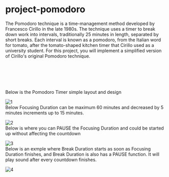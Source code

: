 # project-pomodoro


The Pomodoro technique is a time-management method developed by Francesco Cirillo in the late 1980s. The technique uses a timer to break down work into intervals, traditionally 25 minutes in length, separated by short breaks. Each interval is known as a pomodoro, from the Italian word for tomato, after the tomato-shaped kitchen timer that Cirillo used as a university student. For this project, you will implement a simplified version of Cirillo's original Pomodoro technique.

<br/>
<br/>
<br/>
<br/>

Below is the Pomodoro Timer simple layout and design

![1](https://user-images.githubusercontent.com/2255448/117388193-e76b2280-aeaf-11eb-8f6d-50a9536919fc.png)
<br/>
Below Focusing Duration can be maximum 60 minutes and decreased by 5 minutes increments up to 15 minutes.

![2](https://user-images.githubusercontent.com/2255448/117388755-e686c080-aeb0-11eb-912f-f791521c8435.png)
<br/>
Below is where you can PAUSE the Focusing Duration and could be started up without affecting the countdown

![3](https://user-images.githubusercontent.com/2255448/117389008-4c734800-aeb1-11eb-82e1-82b2969ce450.png)
<br/>
Below is an exmple where Break Duration starts as soon as Focusing Duration finishes, and Break Duration is also has a PAUSE  function. It will play sound after every countdown finishes.

![4](https://user-images.githubusercontent.com/2255448/117389236-aa079480-aeb1-11eb-971e-78bf62300749.png)
<br/>
